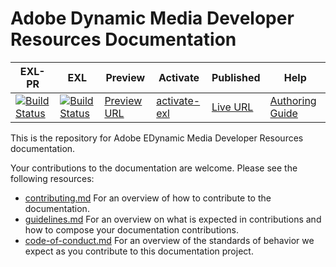# Adobe Dynamic Media Developer Resources Documentation

| EXL-PR | EXL | Preview | Activate | Published | Help |
|--- |--- |--- |--- |--- |--- |
| [![Build Status](https://docs.ci.corp.adobe.com/view/exl-pr/job/dynamic-media-developer-resources.en_pr-exl/badge/icon)](https://docs.ci.corp.adobe.com/view/exl-pr/job/dynamic-media-developer-resources.en_pr-exl/lastBuild/) | [![Build Status](https://docs.ci.corp.adobe.com/view/exl-pr/job/dynamic-media-developer-resources.en_exl/lastBuild/badge/icon)](https://docs.ci.corp.adobe.com/view/exl-pr/job/dynamic-media-developer-resources.en_exl/lastBuild/lastBuild) | [Preview URL](https://experienceleague.corp.adobe.com/docs/dynamic-media-developer-resources/library/home.html?lang=en) | [activate-exl](https://docs.ci.corp.adobe.com/job/activate-exl/build/)| [Live URL](https://experienceleague.adobe.com/docs/dynamic-media-developer-resources/library/home.html?lang=en) | [Authoring Guide](https://experienceleague.adobe.com/docs/authoring-guide-exl/using/home.html?lang=en) |

This is the repository for Adobe EDynamic Media Developer Resources documentation.

Your contributions to the documentation are welcome. Please see the following resources:

* [contributing.md](contributing.md) For an overview of how to contribute to the documentation.
* [guidelines.md](guidelines.md) For an overview on what is expected in contributions and how to compose your documentation contributions.
* [code-of-conduct.md](code-of-conduct.md) For an overview of the standards of behavior we expect as you contribute to this documentation project.
